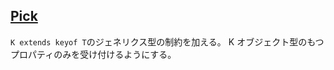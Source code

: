 ## [Pick](https://github.com/type-challenges/type-challenges/blob/main/questions/00004-easy-pick/README.md)

`K extends keyof T`のジェネリクス型の制約を加える。
K オブジェクト型のもつプロパティのみを受け付けるようにする。
